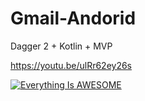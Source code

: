# Gmail-Andorid
Dagger 2 + Kotlin + MVP 


https://youtu.be/ulRr62ey26s

[![Everything Is AWESOME](https://github.com/hackdie/Gmail-Andorid/blob/master/device-2017-03-21-192849.png)](https://youtu.be/ulRr62ey26s "Everything Is AWESOME")
